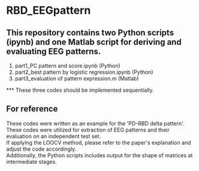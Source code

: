 # RBD_EEGpattern
## This repository contains two Python scripts (ipynb) and one Matlab script for deriving and evaluating EEG patterns.   

1. part1_PC pattern and score.ipynb (Python)
2. part2_best pattern by logistic regression.ipynb (Python)
3. part3_evaluation of pattern expression.m (Matlab)   

*** These three codes should be implemented sequentially. 
## For reference   
These codes were written as an example for the 'PD-RBD delta pattern'.   
These codes were utilized for extraction of EEG patterns and their evaluation on an independent test set.   
If applying the LOOCV method, please refer to the paper's explanation and adjust the code accordingly.   
Additionally, the Python scripts includes output for the shape of matrices at intermediate stages.

